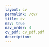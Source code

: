 ```yaml
---
layout: cv
permalink: /cv/
title: cv
nav: true
nav_order: 4
cv_pdf: cv_pdf.pdf
description: 
---
```


